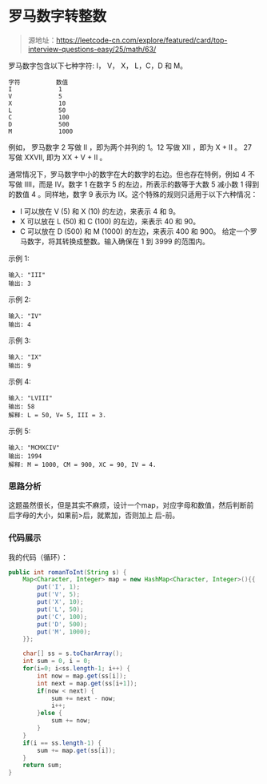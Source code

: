 # 罗马数字转整数

> 源地址：https://leetcode-cn.com/explore/featured/card/top-interview-questions-easy/25/math/63/

罗马数字包含以下七种字符: I， V， X， L，C，D 和 M。
```
字符          数值
I             1
V             5
X             10
L             50
C             100
D             500
M             1000
```
例如， 罗马数字 2 写做 II ，即为两个并列的 1。12 写做 XII ，即为 X + II 。 27 写做  XXVII, 即为 XX + V + II 。

通常情况下，罗马数字中小的数字在大的数字的右边。但也存在特例，例如 4 不写做 IIII，而是 IV。数字 1 在数字 5 的左边，所表示的数等于大数 5 减小数 1 得到的数值 4 。同样地，数字 9 表示为 IX。这个特殊的规则只适用于以下六种情况：

* I 可以放在 V (5) 和 X (10) 的左边，来表示 4 和 9。
* X 可以放在 L (50) 和 C (100) 的左边，来表示 40 和 90。 
* C 可以放在 D (500) 和 M (1000) 的左边，来表示 400 和 900。
给定一个罗马数字，将其转换成整数。输入确保在 1 到 3999 的范围内。

示例 1:
```
输入: "III"
输出: 3
```
示例 2:
```
输入: "IV"
输出: 4
```
示例 3:
```
输入: "IX"
输出: 9
```
示例 4:
```
输入: "LVIII"
输出: 58
解释: L = 50, V= 5, III = 3.
```
示例 5:
```
输入: "MCMXCIV"
输出: 1994
解释: M = 1000, CM = 900, XC = 90, IV = 4.
```
### 思路分析
这题虽然很长，但是其实不麻烦，设计一个map，对应字母和数值，然后判断前后字母的大小，如果前>后，就累加，否则加上 后-前。

### 代码展示
我的代码（循环）：
```java
public int romanToInt(String s) {
    Map<Character, Integer> map = new HashMap<Character, Integer>(){{
        put('I', 1);
        put('V', 5);
        put('X', 10);
        put('L', 50);
        put('C', 100);
        put('D', 500);
        put('M', 1000);
    }};

    char[] ss = s.toCharArray();
    int sum = 0, i = 0;
    for(i=0; i<ss.length-1; i++) {
        int now = map.get(ss[i]);
        int next = map.get(ss[i+1]);
        if(now < next) {
            sum += next - now;
            i++;
        }else {
            sum += now;
        }
    }
    if(i == ss.length-1) {
        sum += map.get(ss[i]);
    }
    return sum;
}
```
